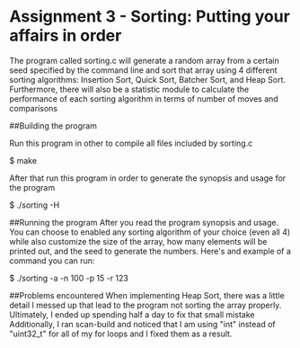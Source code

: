 # Assignment 3 - Sorting: Putting your affairs in order

The program called sorting.c will generate a random array from a certain seed specified by the command line and sort that array using 4 different sorting algorithms: Insertion Sort, Quick Sort, Batcher Sort, and Heap Sort. Furthermore, there will also be a statistic module to calculate the performance of each sorting algorithm in terms of number of moves and comparisons

##Building the program

Run this program in other to compile all files included by sorting.c

$ make

After that run this program in order to generate the synopsis and usage for the program

$ ./sorting -H

##Running the program
After you read the program synopsis and usage. You can choose to enabled any sorting algorithm of your choice (even all 4) while also customize the size of the array, how many elements will be printed out, and the seed to generate the numbers. Here's and example of a command you can run:

$ ./sorting -a -n 100 -p 15 -r 123

##Problems encountered
When implementing Heap Sort, there was a little detail I messed up that lead to the program not sorting the array properly. Ultimately, I ended up spending half a day to fix that small mistake
Additionally, I ran scan-build and noticed that I am using "int" instead of "uint32_t" for all of my for loops and I fixed them as a result.


